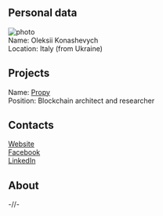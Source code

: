 ## Personal data
![ photo](photo)  
Name: Oleksii Konashevych   
Location: Italy (from Ukraine)  
## Projects 
Name: [Propy](../projects/propy.md)  
Position: Blockchain architect and researcher  
## Contacts
[Website](http://oleksii.konashevych.site/)  
[Facebook](https://www.facebook.com/alexei.konashevich)  
[LinkedIn](https://www.linkedin.com/in/oleksii-konashevych-89409042/?ppe=1)  
## About
-//-
